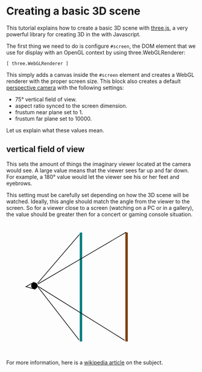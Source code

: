 # Creating a basic 3D scene

This tutorial explains how to create a basic 3D scene with [three.js](http://threejs.org), a very powerful library for creating 3D in the with Javascript.

The first thing we need to do is configure `#screen`, the DOM element that we use for display with an OpenGL context by using three.WebGLRenderer:

```lucidity
[ three.WebGLRenderer ]
```

This simply adds a canvas inside the `#screen` element and creates a WebGL renderer with the proper screen size. This block also creates a default [perspective camera](http://threejs.org/docs/#Reference/Cameras/PerspectiveCamera) with the following settings:

* 75° vertical field of view.
* aspect ratio synced to the screen dimension.
* frustum near plane set to 1.
* frustum far plane set to 10000.

Let us explain what these values mean.

## vertical field of view

This sets the amount of things the imaginary viewer located at the camera would see. A large value means that the viewer sees far up and far down. For example, a 180° value would let the viewer see his or her feet and eyebrows.

This setting must be carefully set depending on how the 3D scene will be watched. Ideally, this angle should match the angle from the viewer to the screen. So for a viewer close to a screen (watching on a PC or in a gallery), the value should be greater then for a concert or gaming console situation.

<html><svg width="580" height="400" xmlns="http://www.w3.org/2000/svg">
 <g>
  <ellipse ry="9.5" rx="9.5" id="svg_1" cy="166.5" cx="74.5" stroke-width="1.5" stroke="#fff" fill="#000"/>
  <path id="svg_3" d="m74,157l-22,12l25,7" stroke-width="1.5" stroke="#000" fill="none"/>
  <line stroke="#000" stroke-linecap="null" stroke-linejoin="null" id="svg_4" y2="30.999997" x2="194.000001" y1="160" x1="83" fill-opacity="null" stroke-opacity="null" stroke-width="1.5" fill="none"/>
  <line stroke="#000" stroke-linecap="null" stroke-linejoin="null" id="svg_5" y2="170" x2="84" y1="310.000003" x1="192.999995" fill-opacity="null" stroke-opacity="null" stroke-width="1.5" fill="none"/>
  <line stroke-linecap="null" stroke-linejoin="null" id="svg_7" y2="314.027776" x2="198" y1="26" x1="198" fill-opacity="null" stroke-width="6.5" stroke="#007f7f" fill="none"/>
  <line stroke-linecap="null" stroke-linejoin="null" id="svg_6" y2="314.027776" x2="319.066101" y1="26" x1="319.066101" fill-opacity="null" stroke-width="6.5" stroke="#7f3f00" fill="none"/>
  <line stroke-linecap="null" stroke-linejoin="null" id="svg_9" y2="25" x2="318" y1="162" x1="84" fill-opacity="null" stroke-opacity="null" stroke-width="1.5" stroke="#000" fill="none"/>
  <line stroke-linecap="null" stroke-linejoin="null" id="svg_10" y2="165" x2="79" y1="311" x1="314" fill-opacity="null" stroke-opacity="null" stroke-width="1.5" stroke="#000" fill="none"/>
 </g>
</svg></html>

For more information, here is a [wikipedia article](https://en.wikipedia.org/wiki/Field_of_view_in_video_games) on the subject.
